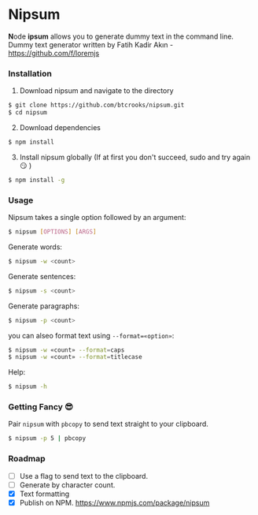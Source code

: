 # Nipsum
**N**ode **ipsum** allows you to generate dummy text in the command line.  
Dummy text generator written by Fatih Kadir Akın - https://github.com/f/loremjs

### Installation
1) Download nipsum and navigate to the directory
```bash
$ git clone https://github.com/btcrooks/nipsum.git
$ cd nipsum
```
2) Download dependencies
```bash
$ npm install
```
3) Install nipsum globally (If at first you don't succeed, sudo and try again :smirk: )
```bash
$ npm install -g
```

### Usage
Nipsum takes a single option followed by an argument:
```bash
$ nipsum [OPTIONS] [ARGS]
```


Generate words:
```bash
$ nipsum -w <count>
```
Generate sentences:
```bash
$ nipsum -s <count>
```
Generate paragraphs:
```bash
$ nipsum -p <count>
```
you can alseo format text using `--format=«option»`:
```bash
$ nipsum -w «count» --format=caps
$ nipsum -w «count» --format=titlecase
```
Help:
```bash
$ nipsum -h
```

### Getting Fancy :sunglasses:
Pair `nipsum` with `pbcopy` to send text straight to your clipboard.  
```bash
$ nipsum -p 5 | pbcopy
```

### Roadmap
- [ ] Use a flag to send text to the clipboard.
- [ ] Generate by character count.
- [x] Text formatting
- [x] Publish on NPM. https://www.npmjs.com/package/nipsum
